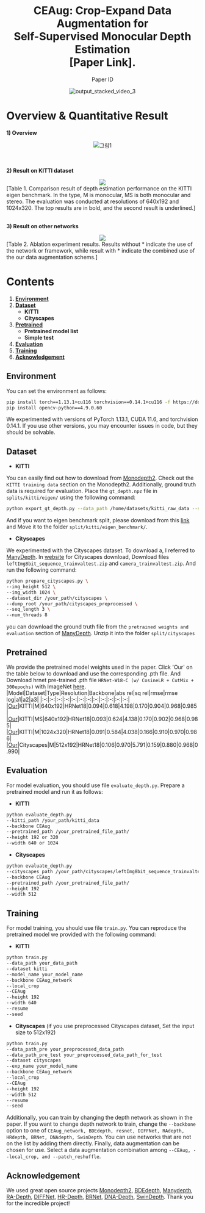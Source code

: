 <div align="center">
  <h1>CEAug: Crop-Expand Data Augmentation for
  <br>Self-Supervised Monocular Depth Estimation
  <br>[Paper Link].</h1>
  <p>Paper ID </p>
  <img src="https://github.com/user-attachments/assets/ad9c5e44-883e-48d6-ac04-295d702d4c58" alt="output_stacked_video_3">
</div>

    
# **Overview & Quantitative Result**

**1) Overview**

<div align="center">
  <img src="https://github.com/user-attachments/assets/92fd8845-8acf-41ad-afda-906eaabc3b01" alt="그림1">
</div>
<br>
<br>

**2) Result on KITTI dataset**

<div align="center">
  <img src="https://github.com/user-attachments/assets/2c17e76d-089f-4a09-b067-148b8d200f98">
</div>
[Table 1. Comparison result of depth estimation performance on the KITTI eigen benchmark. In the type, M is monocular, MS is both
monocular and stereo. The evaluation was conducted at resolutions of 640x192 and 1024x320. The top results are in bold, and the second
result is underlined.]
<br>
<br>

**3) Result on other networks**

<div align="center">
  <img src="https://github.com/user-attachments/assets/bcd1d66f-8637-4017-8c25-0ec38af3be45">
</div>
[Table 2. Ablation experiment results. Results without * indicate the use of the network or framework, while result with * indicate the
combined use of the our data augmentation schems.]

# Contents
1. **[Environment](#Environment)**
2. **[Dataset](#Dataset)**
    - **KITTI**
    - **Cityscapes**
3. **[Pretrained](#Pretrained)**
    - **Pretrained model list**
    - **Simple test**
4. **[Evaluation](#Evaluation)**
5. **[Training](#Training)**
6. **[Acknowledgement](#Acknowledgement)**

## Environment
You can set the environment as follows:
```bash
pip install torch==1.13.1+cu116 torchvision==0.14.1+cu116 -f https://download.pytorch.org/whl/torch_stable.html
pip install opencv-python==4.9.0.60
```
We experimented with versions of PyTorch 1.13.1, CUDA 11.6, and torchvision 0.14.1. If you use other versions, you may encounter issues in code, but they should be solvable.

## Dataset
- **KITTI**
  
You can easily find out how to download from [Monodepth2](https://github.com/nianticlabs/monodepth2?tab=readme-ov-file). Check out the `KITTI training data` section on the Monodepth2. Additionally, ground truth data is required for evaluation. Place the `gt_depth.npz` file in `splits/kitti/eigen/` using the following command:
```bash
python export_gt_depth.py --data_path /home/datasets/kitti_raw_data --split eigen
```
And if you want to eigen benchmark split, please download from this [link](https://www.dropbox.com/scl/fi/kcytigtuxapp9iv9pgx5s/gt_depths.npz?rlkey=u5yq5pxozl5ytmxev09q7nssa&st=nr4my9tn&dl=0) and Move it to the folder `split/kitti/eigen_benchmark/`.



- **Cityscapes**

We experimented with the Cityscapes dataset. To download a, I referred to [ManyDepth](https://github.com/nianticlabs/manydepth). In [website](https://www.cityscapes-dataset.com/) for Cityscapes download, Download files `leftImg8bit_sequence_trainvaltest.zip` and `camera_trainvaltest.zip`. And run the following command:
```bash
python prepare_cityscapes.py \
--img_height 512 \
--img_width 1024 \
--dataset_dir /your_path/cityscapes \
--dump_root /your_path/cityscapes_preprocessed \
--seq_length 3 \
--num_threads 8
```
you can download the ground truth file from the `pretrained weights and evaluation` section of [ManyDepth](https://github.com/nianticlabs/manydepth). Unzip it into the folder `split/cityscapes`
 
 
## Pretrained
We provide the pretrained model weights used in the paper. Click 'Our' on the table below to download and use the corresponding .pth file. And Download hrnet pre-trained .pth file `HRNet-W18-C (w/ CosineLR + CutMix + 300epochs)` with ImageNet [here](https://github.com/HRNet/HRNet-Image-Classification).
|Model|Dataset|Type|Resolution|Backbone|abs rel|sq rel|rmse|rmse log|a1|a2|a3|
|:-:|:-:|:-:|:-:|:-:|:-:|:-:|:-:|:-:|:-:|:-:|:-:|
|[Our](https://www.dropbox.com/scl/fi/g8zocunr5n74mscmya5es/CEAug_640x192_K.pth?rlkey=q5is0rdx7k8bqn01c3tvfpspc&st=xkx3pu2j&dl=0)|KITTI|M|640x192|HRNet18|0.094|0.618|4.198|0.170|0.904|0.968|0.985|
|[Our](https://www.dropbox.com/scl/fi/7arlxqcavmfcl5s6c9bfs/CEAug_640x192_K_MS.pth?rlkey=g2zjzch8d5ef2dtsifw4zmocl&st=3he0s3ed&dl=0)|KITTI|MS|640x192|HRNet18|0.093|0.624|4.138|0.170|0.902|0.968|0.985|
|[Our](https://www.dropbox.com/scl/fi/np9bjs6mykt69dmn6d482/CEAug_1024x320_K.pth?rlkey=950nshdqs9e5j4eqsj07r4329&st=nml6onna&dl=0)|KITTI|M|1024x320|HRNet18|0.091|0.584|4.038|0.166|0.910|0.970|0.986|
|[Our](https://www.dropbox.com/scl/fi/bc905h68r3oar84iet4mn/CEAug_512x192_CS.pth?rlkey=i4690qwicc1i8avc8upf23cfi&st=uqams62f&dl=0)|Cityscapes|M|512x192|HRNet18|0.106|0.970|5.791|0.159|0.880|0.968|0.990|


## Evaluation
For model evaluation, you should use file `evaluate_depth.py`. Prepare a pretrained model and run it as follows:

- **KITTI**
```bash
python evaluate_depth.py
--kitti_path /your_path/kitti_data
--backbone CEAug
--pretrained_path /your_pretrained_file_path/
--height 192 or 320
--width 640 or 1024
```
- **Cityscapes**
```bash
python evaluate_depth.py
--cityscapes_path /your_path/cityscapes/leftImg8bit_sequence_trainvaltest/
--backbone CEAug
--pretrained_path /your_pretrained_file_path/
--height 192
--width 512
```

## Training
For model training, you should use file `train.py`. You can reproduce the pretrained model we provided with the following command:

- **KITTI**
```bash
python train.py
--data_path your_data_path
--dataset kitti
--model_name your_model_name
--backbone CEAug_network 
--local_crop
--CEAug
--height 192
--width 640
--resume 
--seed
```
- **Cityscapes**
(if you use preprocessed Cityscapes dataset, Set the input size to 512x192)
```bash
python train.py 
--data_path_pre your_preprocessed_data_path
--data_path_pre_test your_preprocessed_data_path_for_test
--dataset cityscapes 
--exp_name your_model_name 
--backbone CEAug_network 
--local_crop 
--CEAug 
--height 192
--width 512
--resume 
--seed
```

Additionally, you can train by changing the depth network as shown in the paper. If you want to change depth network to train, change the `--backbone` option to one of `CEAug_network, BDEdepth, resnet, DIFFNet, RAdepth, HRdepth, BRNet, DNAdepth, SwinDepth`. You can use networks that are not on the list by adding them directly. Finally, data augmentation can be chosen for use. Select a data augmentation combination among `--CEAug, --local_crop, and --patch_reshuffle`.

## Acknowledgement
We used great open source projects [Monodepth2](https://github.com/nianticlabs/monodepth2?tab=readme-ov-file), [BDEdepth](https://github.com/LiuJF1226/BDEdepth/tree/master?tab=readme-ov-file#datasets), [Manydepth](https://github.com/nianticlabs/manydepth?tab=readme-ov-file), [RA-Depth](https://github.com/hmhemu/RA-Depth), [DIFFNet](https://github.com/brandleyzhou/DIFFNet), [HR-Depth](https://github.com/shawLyu/HR-Depth), [BRNet](https://github.com/wencheng256/BRNet), [DNA-Depth](https://github.com/boyagesmile/DNA-Depth), [SwinDepth](https://github.com/dsshim0125/SwinDepth). Thank you for the incredible project!
